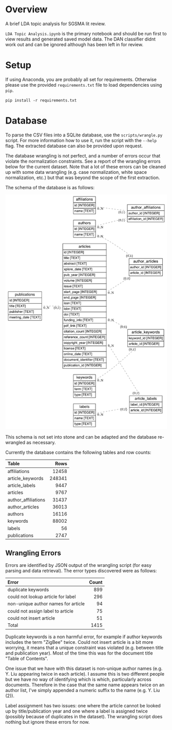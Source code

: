 # Overview

A brief LDA topic analysis for SGSMA lit review.  

`LDA Topic Analysis.ipynb` is the primary notebook and should be run first to view results and generated saved model data.  The DAN classifier didnt work out and can be ignored although has been left in for review.

# Setup

If using Anaconda, you are probably all set for requirements.  Otherwise please use the provided `requirements.txt` file to load dependencies using `pip`.

    pip install -r requirements.txt

# Database

To parse the CSV files into a SQLite database, use the `scripts/wrangle.py` script. For more information how to use it, run the script with the `--help` flag. The extracted database can also be provided upon request.

The database wrangling is not perfect, and a number of errors occur that violate the normalization constraints. See a report of the wrangling errors below for the current dataset. Note that a lot of these errors can be cleaned up with some data wrangling (e.g. case normalization, white space normalization, etc.) but that was beyond the scope of the first extraction.

The schema of the database is as follows:

[![Database Schema](data/biblio_schema.png)](data/biblio_schema.png)

This schema is not set into stone and can be adapted and the database re-wrangled as necessary.

Currently the database contains the following tables and row counts:

| Table               |   Rows |
|:--------------------|-------:|
| affiliations        |  12458 |
| article_keywords    | 248341 |
| article_labels      |   9447 |
| articles            |   9767 |
| author_affiliations |  31437 |
| author_articles     |  36013 |
| authors             |  16116 |
| keywords            |  88002 |
| labels              |     56 |
| publications        |   2747 |

## Wrangling Errors

Errors are identified by JSON output of the wrangling script (for easy parsing and data retrieval). The error types discovered were as follows:

| Error                               |   Count |
|:------------------------------------|--------:|
| duplicate keywords                  |     899 |
| could not lookup article for label  |     296 |
| non-unique author names for article |      94 |
| could not assign label to article   |      75 |
| could not insert article            |      51 |
| Total                               |    1415 |

Duplicate keywords is a non harmful error, for example if author keywords includes the term "ZigBee" twice. Could not insert article is a bit more worrying, it means that a unique constraint was violated (e.g. between title and publication year). Most of the time this was for the document title "Table of Contents".

One issue that we have with this dataset is non-unique author names (e.g. Y. Liu appearing twice in each article). I assume this is two different people but we have no way of identifying which is which, particularly across documents. Therefore in the case that the same name appears twice on an author list, I've simply appended a numeric suffix to the name (e.g. Y. Liu (2)).

Label assignment has two issues: one where the article cannot be looked up by title/publication year and one where a label is assigned twice (possibly because of duplicates in the dataset). The wrangling script does nothing but ignore these errors for now.
